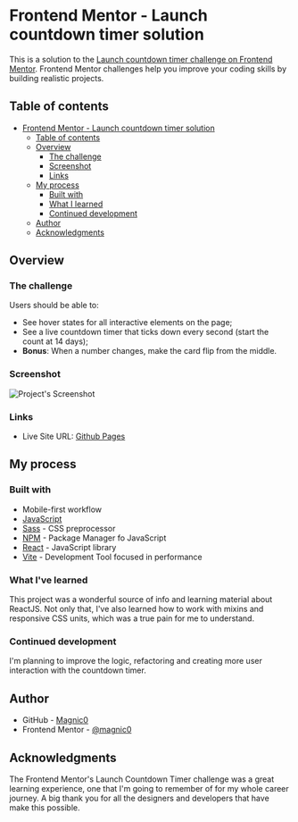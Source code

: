 # Frontend Mentor - Launch countdown timer solution

This is a solution to the [Launch countdown timer challenge on Frontend Mentor](https://www.frontendmentor.io/challenges/launch-countdown-timer-N0XkGfyz-). Frontend Mentor challenges help you improve your coding skills by building realistic projects.

## Table of contents

- [Frontend Mentor - Launch countdown timer solution](#frontend-mentor---launch-countdown-timer-solution)
  - [Table of contents](#table-of-contents)
  - [Overview](#overview)
    - [The challenge](#the-challenge)
    - [Screenshot](#screenshot)
    - [Links](#links)
  - [My process](#my-process)
    - [Built with](#built-with)
    - [What I learned](#what-i-learned)
    - [Continued development](#continued-development)
  - [Author](#author)
  - [Acknowledgments](#acknowledgments)

## Overview

### The challenge

Users should be able to:

- See hover states for all interactive elements on the page;
- See a live countdown timer that ticks down every second (start the count at 14 days);
- **Bonus**: When a number changes, make the card flip from the middle.

### Screenshot

![Project's Screenshot](https://user-images.githubusercontent.com/99155340/203653919-761d1179-2867-4bd4-938c-219a1d16c961.png)

### Links

- Live Site URL: [Github Pages](https://magnic0.github.io/launch-countdown-timer/)

## My process

### Built with

- Mobile-first workflow
- [JavaScript](https://www.javascript.com/)
- [Sass](https://sass-lang.com/) - CSS preprocessor
- [NPM](https://www.npmjs.com/) - Package Manager fo JavaScript
- [React](https://reactjs.org/) - JavaScript library
- [Vite](https://vitejs.dev/) - Development Tool focused in performance

### What I've learned

This project was a wonderful source of info and learning material about ReactJS. Not only that, I've also learned how to work with mixins and responsive CSS units, which was a true pain for me to understand.

### Continued development

I'm planning to improve the logic, refactoring and creating more user interaction with the countdown timer.

## Author

- GitHub - [Magnic0](https://github.com/Magnic0)
- Frontend Mentor - [@magnic0](https://www.frontendmentor.io/profile/Magnic0)

## Acknowledgments

The Frontend Mentor's Launch Countdown Timer challenge was a great learning experience, one that I'm going to remember of for my whole career journey. A big thank you for all the designers and developers that have make this possible.
